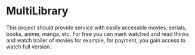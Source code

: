 # MultiLibrary
This project should provide service with easily accessble movies, serials, books, anime, manga, etc.
For free you can mark watched and read thinks and watch trailer of movies for example, for payment, you gain access to watch full version.